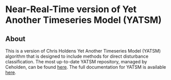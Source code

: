 # Near-Real-Time version of Yet Another Timeseries Model (YATSM)

## About
This is a version of Chris Holdens Yet Another Timeseries Model (YATSM) algorithm that is designed to include methods for direct disturbance classification. The most up-to-date YATSM repository, managed by Ceholden,  can be found [here](https://www.github.com/ceholden/yatsm). The full documentation for YATSM is available [here](http://ceholden.github.io/yatsm/).


